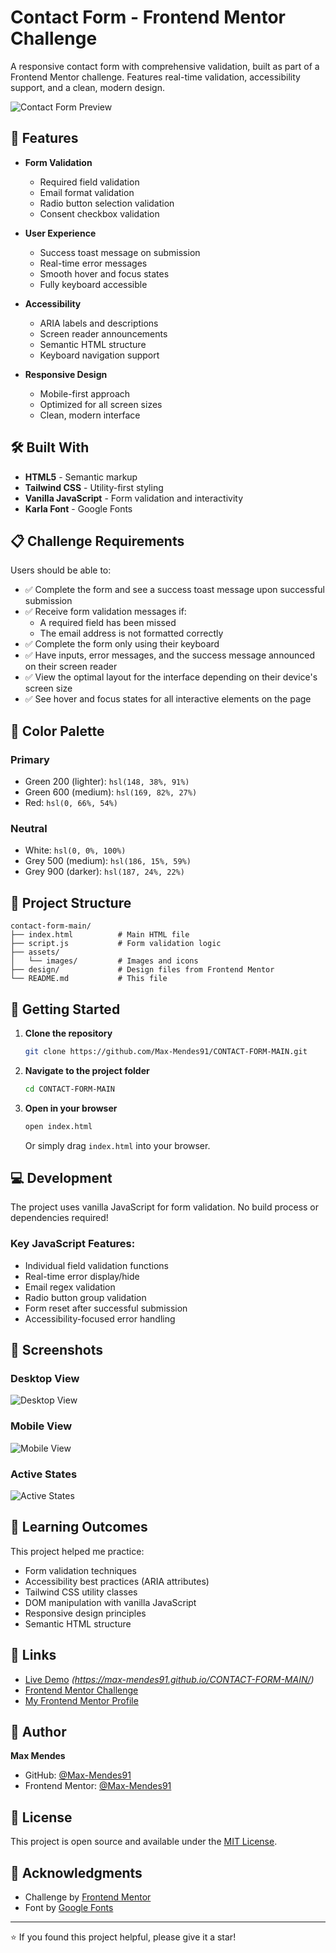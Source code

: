 # Contact Form - Frontend Mentor Challenge

A responsive contact form with comprehensive validation, built as part of a Frontend Mentor challenge. Features real-time validation, accessibility support, and a clean, modern design.

![Contact Form Preview](./design/desktop-preview.jpg)

## 🚀 Features

- **Form Validation**
  - Required field validation
  - Email format validation
  - Radio button selection validation
  - Consent checkbox validation
  
- **User Experience**
  - Success toast message on submission
  - Real-time error messages
  - Smooth hover and focus states
  - Fully keyboard accessible

- **Accessibility**
  - ARIA labels and descriptions
  - Screen reader announcements
  - Semantic HTML structure
  - Keyboard navigation support

- **Responsive Design**
  - Mobile-first approach
  - Optimized for all screen sizes
  - Clean, modern interface

## 🛠️ Built With

- **HTML5** - Semantic markup
- **Tailwind CSS** - Utility-first styling
- **Vanilla JavaScript** - Form validation and interactivity
- **Karla Font** - Google Fonts

## 📋 Challenge Requirements

Users should be able to:

- ✅ Complete the form and see a success toast message upon successful submission
- ✅ Receive form validation messages if:
  - A required field has been missed
  - The email address is not formatted correctly
- ✅ Complete the form only using their keyboard
- ✅ Have inputs, error messages, and the success message announced on their screen reader
- ✅ View the optimal layout for the interface depending on their device's screen size
- ✅ See hover and focus states for all interactive elements on the page

## 🎨 Color Palette

### Primary
- Green 200 (lighter): `hsl(148, 38%, 91%)`
- Green 600 (medium): `hsl(169, 82%, 27%)`
- Red: `hsl(0, 66%, 54%)`

### Neutral
- White: `hsl(0, 0%, 100%)`
- Grey 500 (medium): `hsl(186, 15%, 59%)`
- Grey 900 (darker): `hsl(187, 24%, 22%)`

## 📁 Project Structure

```
contact-form-main/
├── index.html          # Main HTML file
├── script.js           # Form validation logic
├── assets/
│   └── images/         # Images and icons
├── design/             # Design files from Frontend Mentor
└── README.md           # This file
```

## 🚦 Getting Started

1. **Clone the repository**
   ```bash
   git clone https://github.com/Max-Mendes91/CONTACT-FORM-MAIN.git
   ```

2. **Navigate to the project folder**
   ```bash
   cd CONTACT-FORM-MAIN
   ```

3. **Open in your browser**
   ```bash
   open index.html
   ```
   Or simply drag `index.html` into your browser.

## 💻 Development

The project uses vanilla JavaScript for form validation. No build process or dependencies required!

### Key JavaScript Features:
- Individual field validation functions
- Real-time error display/hide
- Email regex validation
- Radio button group validation
- Form reset after successful submission
- Accessibility-focused error handling

## 📱 Screenshots

### Desktop View
![Desktop View](./design/desktop-design.jpg)

### Mobile View
![Mobile View](./design/mobile-design.jpg)

### Active States
![Active States](./design/active-states.jpg)

## 🎯 Learning Outcomes

This project helped me practice:
- Form validation techniques
- Accessibility best practices (ARIA attributes)
- Tailwind CSS utility classes
- DOM manipulation with vanilla JavaScript
- Responsive design principles
- Semantic HTML structure

## 🔗 Links

- [Live Demo](#) *(https://max-mendes91.github.io/CONTACT-FORM-MAIN/)*
- [Frontend Mentor Challenge](https://www.frontendmentor.io/challenges/contact-form--G-hYlqKJj)
- [My Frontend Mentor Profile](https://www.frontendmentor.io/profile/Max-Mendes91)

## 👤 Author

**Max Mendes**

- GitHub: [@Max-Mendes91](https://github.com/Max-Mendes91)
- Frontend Mentor: [@Max-Mendes91](https://www.frontendmentor.io/profile/Max-Mendes91)

## 📝 License

This project is open source and available under the [MIT License](LICENSE).

## 🙏 Acknowledgments

- Challenge by [Frontend Mentor](https://www.frontendmentor.io)
- Font by [Google Fonts](https://fonts.google.com/)

---

⭐ If you found this project helpful, please give it a star!